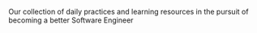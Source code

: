 Our collection of daily practices and learning resources in the pursuit of becoming a better Software Engineer
